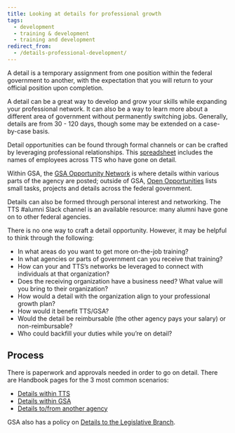 ```yaml
---
title: Looking at details for professional growth
tags:
  - development
  - training & development
  - training and development
redirect_from:
  - /details-professional-development/
---
```


A detail is a temporary assignment from one position within the federal government to another, with the expectation that you will return to your official position upon completion.

A detail can be a great way to develop and grow your skills while expanding your professional network. It can also be a way to learn more about a different area of government without permanently switching jobs. Generally, details are from 30 - 120 days, though some may be extended on a case-by-case basis.

Detail opportunities can be found through formal channels or can be crafted by leveraging professional relationships. This [spreadsheet](https://docs.google.com/spreadsheets/d/1cF8SdNhZSBcZXQy566-ZLO5PWK_nVUYmgUGLGzlfq9k/edit#gid=0) includes the names of employees across TTS who have gone on detail.

Within GSA, the [GSA Opportunity Network](https://docs.google.com/spreadsheets/d/1tvUDjm9bV42kHF7M7C7ZqA1PnI5qICnI4WBqZOMvDbU/edit) is where details within various parts of the agency are posted; outside of GSA, [Open Opportunities](https://openopps.usajobs.gov/) lists small tasks, projects and details across the federal government.

Details can also be formed through personal interest and networking. The TTS #alumni Slack channel is an available resource: many alumni have gone on to other federal agencies.

There is no one way to craft a detail opportunity. However, it may be helpful to think through the following:

- In what areas do you want to get more on-the-job training?
- In what agencies or parts of government can you receive that training?
- How can your and TTS’s networks be leveraged to connect with individuals at that organization?
- Does the receiving organization have a business need? What value will you bring to their organization?
- How would a detail with the organization align to your professional growth plan?
- How would it benefit TTS/GSA?
- Would the detail be reimbursable (the other agency pays your salary) or non-reimbursable?
- Who could backfill your duties while you’re on detail?

## Process

There is paperwork and approvals needed in order to go on detail. There are Handbook pages for the 3 most common scenarios:

- [Details within TTS]({{site.baseurl}}/hiring-staying-or-changing-jobs/assignee-detail/#internal-posting-process)
- [Details within GSA]({{site.baseurl}}/gsa-details/)
- [Details to/from another agency]({{site.baseurl}}/hiring-staying-or-changing-jobs/external-details/#going-on-an-external-detail)

GSA also has a policy on [Details to the Legislative Branch](https://www.gsa.gov/cdnstatic/HRM_9334.2_Detail_of_Employees_%28Posted_Version_-_Signed_on_-_7-8-2016%29_%23CC033627_%28Revised_3-7-2017%29.pdf).
